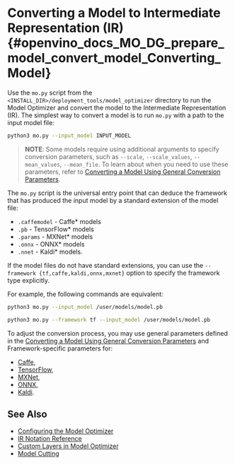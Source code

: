 # Converting a Model to Intermediate Representation (IR)  {#openvino_docs_MO_DG_prepare_model_convert_model_Converting_Model}

Use the <code>mo.py</code> script from the `<INSTALL_DIR>/deployment_tools/model_optimizer` directory to run the Model Optimizer and convert the model to the Intermediate Representation (IR). 
The simplest way to convert a model is to run <code>mo.py</code> with a path to the input model file:
```sh
python3 mo.py --input_model INPUT_MODEL
```

> **NOTE**: Some models require using additional arguments to specify conversion parameters, such as `--scale`, `--scale_values`, `--mean_values`, `--mean_file`. To learn about when you need to use these parameters, refer to [Converting a Model Using General Conversion Parameters](Converting_Model_General.md).

The <code>mo.py</code> script is the universal entry point that can deduce the framework that has produced the input model by a standard extension of the model file:

* `.caffemodel` - Caffe\* models
* `.pb` - TensorFlow\* models
* `.params` - MXNet\* models
* `.onnx` - ONNX\* models
* `.nnet` - Kaldi\* models.

If the model files do not have standard extensions, you can use the ``--framework {tf,caffe,kaldi,onnx,mxnet}`` option to specify the framework type explicitly. 

For example, the following commands are equivalent: 
```sh
python3 mo.py --input_model /user/models/model.pb
```
```sh
python3 mo.py --framework tf --input_model /user/models/model.pb
```

To adjust the conversion process, you may use general parameters defined in the [Converting a Model Using General Conversion Parameters](Converting_Model_General.md) and 
Framework-specific parameters for:
* [Caffe](Convert_Model_From_Caffe.md),
* [TensorFlow](Convert_Model_From_TensorFlow.md),
* [MXNet](Convert_Model_From_MxNet.md),
* [ONNX](Convert_Model_From_ONNX.md),
* [Kaldi](Convert_Model_From_Kaldi.md).


## See Also
* [Configuring the Model Optimizer](../Config_Model_Optimizer.md)
* [IR Notation Reference](../../IR_and_opsets.md)
* [Custom Layers in Model Optimizer](../customize_model_optimizer/Customize_Model_Optimizer.md) 
* [Model Cutting](Cutting_Model.md)